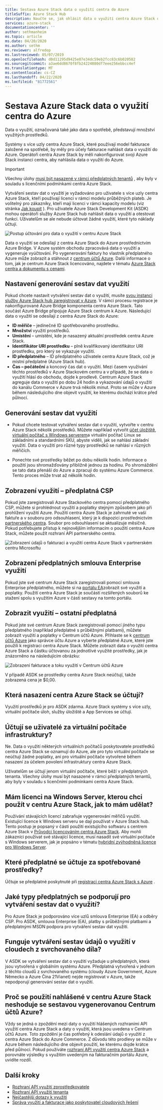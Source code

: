 ```yaml
---
title: Sestava Azure Stack data o využití centra do Azure
titleSuffix: Azure Stack Hub
description: Naučte se, jak ohlásit data o využití centra Azure Stack do Azure.
services: azure-stack
documentationcenter: ''
author: sethmanheim
ms.topic: article
ms.date: 04/20/2020
ms.author: sethm
ms.reviewer: alfredop
ms.lastreviewed: 05/07/2019
ms.openlocfilehash: d0d11295d9425e07e34dc59eb2fcc83c6b020582
ms.sourcegitcommit: a3ae6dd8670f8fb24224880df7eee256ebbcc4ef
ms.translationtype: MT
ms.contentlocale: cs-CZ
ms.lasthandoff: 04/22/2020
ms.locfileid: "81772561"
---
```

# <a name="report-azure-stack-hub-usage-data-to-azure"></a>Sestava Azure Stack data o využití centra do Azure

Data o využití, označovaná také jako data o spotřebě, představují množství využitých prostředků.

Systémy s více uzly centra Azure Stack, které používají model fakturace založené na spotřebě, by měly pro účely fakturace nahlásit data o využití do Azure. Operátoři centra Azure Stack by měli nakonfigurovat svoji Azure Stack instanci centra, aby nahlásila data o využití do Azure.

> [!IMPORTANT]
> Všechny úlohy [musí být nasazené v rámci předplatných tenantů](#are-users-charged-for-the-infrastructure-vms) , aby byly v souladu s licenčními podmínkami centra Azure Stack.

Vytváření sestav dat o využití je vyžadováno pro uživatele s více uzly centra Azure Stack, kteří používají licenci v rámci modelu průběžných plateb. Je volitelný pro zákazníky, kteří mají licenci v rámci kapacity modelu (viz stránka [Jak koupit](https://azure.microsoft.com/overview/azure-stack/how-to-buy/) ). Pro uživatele Azure Stack Development Kit (ASDK) mohou operátoři služby Azure Stack hub nahlásit data o využití a otestovat funkci. Uživatelům se ale nebude účtovat žádné využití, které tyto náklady účtují.

![Postup účtování pro data o využití v centru Azure Stack](media/azure-stack-usage-reporting/billing-flow.svg)

Data o využití se odesílají z centra Azure Stack do Azure prostřednictvím Azure Bridge. V Azure systém obchodu zpracovává data o využití a vygeneruje vyúčtování. Po vygenerování faktury ho vlastník předplatného Azure může zobrazit a stáhnout z [centrum účtů Azure](https://account.windowsazure.com/subscriptions). Další informace o tom, jak je centrum Azure Stack licencováno, najdete v tématu [Azure Stack centra a dokumentu s cenami](https://go.microsoft.com/fwlink/?LinkId=842847).

## <a name="set-up-usage-data-reporting"></a>Nastavení generování sestav dat využití

Pokud chcete nastavit vytváření sestav dat o využití, musíte [svou instanci služby Azure Stack hub zaregistrovat v Azure](azure-stack-registration.md). V rámci procesu registrace je nakonfigurované Azure Bridge komponenta centra Azure Stack. Tato součást Azure Bridge připojuje Azure Stack centrum k Azure. Následující data o využití se odesílají z centra Azure Stack do Azure:

- **ID měřiče** – jedinečné ID spotřebovaného prostředku.
- **Množství** využití prostředků.
- **Umístění** – umístění, kde je nasazený aktuální prostředek centra Azure Stack.
- **Identifikátor URI prostředku** – plně kvalifikovaný identifikátor URI prostředku, pro který se vykazuje využití.
- **ID předplatného** – ID předplatného uživatele centra Azure Stack, což je místní předplatné (Azure Stack hub).
- **Čas – počáteční** a koncový čas dat o využití. Mezi časem využívání těchto prostředků v Azure Stackovém centru a v případě, že se data o využití hlásí do obchodu, dojde k prodlevě. Centrum Azure Stack agreguje data o využití po dobu 24 hodin a vykazování údajů o využití do kanálu Commerce v Azure trvá několik minut. Proto se může v Azure během následujícího dne objevit využití, ke kterému dochází krátce před půlnocí.

## <a name="generate-usage-data-reporting"></a>Generování sestav dat využití

- Pokud chcete testovat vytváření sestav dat o využití, vytvořte v centru Azure Stack několik prostředků. Můžete například vytvořit [účet úložiště](azure-stack-provision-storage-account.md), [virtuální počítač s Windows serverem](../user/azure-stack-create-vm-template.md)a virtuální počítač Linux se základními a standardními SKU, abyste viděli, jak se nahlásí základní využití. Data o využití pro různé typy prostředků se nahlásí v různých měřičích.

- Ponechte své prostředky běžet po dobu několik hodin. Informace o použití jsou shromažďovány přibližně jednou za hodinu. Po shromáždění se tato data přenáší do Azure a zpracují do systému Azure Commerce. Tento proces může trvat až několik hodin.

## <a name="view-usage---csp-subscriptions"></a>Zobrazení využití – předplatná CSP

Pokud jste zaregistrovali Azure Stackového centra pomocí předplatného CSP, můžete si prohlédnout využití a poplatky stejným způsobem jako při prohlížení využití Azure. Použití centra Azure Stack je zahrnuté ve vaší faktuře a v souboru pro odsouhlasení, který je k dispozici prostřednictvím [partnerského centra](https://partnercenter.microsoft.com/partner/home). Soubor pro odsouhlasení se aktualizuje měsíčně. Pokud potřebujete přístup k nejnovějším informacím o použití centra Azure Stack, můžete použít rozhraní API partnerského centra.

![Zobrazení údajů o fakturaci a využití centra Azure Stack v partnerském centru Microsoftu](media/azure-stack-usage-reporting/partner-center.png)

## <a name="view-usage---enterprise-agreement-subscriptions"></a>Zobrazení předplatných smlouva Enterprise využití

Pokud jste své centrum Azure Stack zaregistrovali pomocí smlouva Enterprise předplatného, můžete si na [portálu EA](https://ea.azure.com/)zobrazit své využití a poplatky. Použití centra Azure Stack je součástí rozšířených souborů ke stažení spolu s využitím Azure v části sestavy na tomto portálu.

## <a name="view-usage---other-subscriptions"></a>Zobrazit využití – ostatní předplatná

Pokud jste své centrum Azure Stack zaregistrovali pomocí jiného typu předplatného (například předplatné s průběžnými platbami), můžete zobrazit využití a poplatky v Centrum účtů Azure. Přihlaste se k [centrum účtů Azure](https://account.windowsazure.com/subscriptions) jako správce účtu Azure a vyberte předplatné Azure, které jste použili k registraci centra Azure Stack. Můžete zobrazit data o využití centra Azure Stack a částku účtovanou za jednotlivé využité prostředky, jak je znázorněno na následujícím obrázku:

![Zobrazení fakturace a toku využití v Centrum účtů Azure](media/azure-stack-usage-reporting/pricing-details.png)

V případě ASDK se prostředky centra Azure Stack neúčtují, takže zobrazená cena je $0,00.

## <a name="which-azure-stack-hub-deployments-are-charged"></a>Která nasazení centra Azure Stack se účtují?

Využití prostředků je pro ASDK zdarma. Azure Stack systémy s více uzly, virtuální počítače úloh, služby úložiště a App Services se účtují.

## <a name="are-users-charged-for-the-infrastructure-vms"></a>Účtují se uživatelé za virtuální počítače infrastruktury?

Ne. Data o využití některých virtuálních počítačů poskytovatele prostředků centra Azure Stack se oznamují do Azure, ale pro tyto virtuální počítače se neúčtují žádné poplatky, ani pro virtuální počítače vytvořené během nasazení za účelem povolení infrastruktury centra Azure Stack.  

Uživatelům se účtují jenom virtuální počítače, které běží v předplatných tenanta. Všechny úlohy musí být nasazené v rámci předplatných tenantů, aby byly v souladu s licenčními podmínkami centra Azure Stack.

## <a name="i-have-a-windows-server-license-i-want-to-use-on-azure-stack-hub-how-do-i-do-it"></a>Mám licenci na Windows Server, kterou chci použít v centru Azure Stack, jak to mám udělat?

Používání stávajících licencí zabraňuje vygenerování měřičů využití. Existující licence k Windows serveru se dají používat v Azure Stack hub. Tento postup je popsaný v části použití existujícího softwaru s centrem Azure Stack v [Průvodci licencováním centra Azure Stack](https://go.microsoft.com/fwlink/?LinkId=851536). Aby mohli zákazníci používat své stávající licence, musí nasadit své virtuální počítače s Windows serverem, jak je popsáno v tématu [hybridní zvýhodněná licence pro Windows Server](/azure/virtual-machines/windows/hybrid-use-benefit-licensing).

## <a name="which-subscription-is-charged-for-the-resources-consumed"></a>Které předplatné se účtuje za spotřebované prostředky?

Účtuje se předplatné poskytnuté při [registraci centra Azure Stack s Azure](azure-stack-registration.md) .

## <a name="what-types-of-subscriptions-are-supported-for-usage-data-reporting"></a>Jaké typy předplatných se podporují pro vytváření sestav dat o využití?

Pro Azure Stack je podporováno více uzlů smlouva Enterprise (EA) a odběry CSP. Pro ASDK, smlouva Enterprise (EA), platby s průběžnými platbami a předplatnými MSDN podpora pro vytváření sestav dat využití.

## <a name="does-usage-data-reporting-work-in-sovereign-clouds"></a>Funguje vytváření sestav údajů o využití v cloudech z svrchovaného díla?

V ASDK se vytváření sestav dat o využití vyžaduje u předplatných, která jsou vytvořená v globálním systému Azure. Předplatná vytvořená v jednom z těchto cloudů z svrchovaného systému (cloudy Azure Government, Azure Německo a Azure Čína 21Vianet) nejde registrovat v Azure, takže nepodporují generování sestav dat o využití.

## <a name="why-doesnt-the-usage-reported-in-azure-stack-hub-match-the-report-generated-from-azure-account-center"></a>Proč se použití nahlášené v centru Azure Stack neshoduje se sestavou vygenerovanou Centrum účtů Azure?

Vždy se jedná o zpoždění mezi daty o využití hlášených rozhraními API využití centra Azure Stack a daty o využití, která jsou uvedena v Centrum účtů Azure. Toto zpoždění je čas potřebný k odeslání údajů o využití z centra Azure Stack do Azure Commerce. Z důvodu této prodlevy se může v Azure během následujícího dne objevit použití, ke kterému dojde krátce před půlnocí. Pokud používáte [rozhraní API využití centra Azure Stack](azure-stack-provider-resource-api.md) a porovnáte výsledky s využitím uvedeným na fakturačním portálu Azure, uvidíte rozdíl.

## <a name="next-steps"></a>Další kroky

- [Rozhraní API využití zprostředkovatele](azure-stack-provider-resource-api.md)  
- [Rozhraní API využití tenanta](azure-stack-tenant-resource-usage-api.md)
- [Nejčastější dotazy k využití](azure-stack-usage-related-faq.md)
- [Správa využití a fakturace jako poskytovatel cloudových řešení](azure-stack-add-manage-billing-as-a-csp.md)

